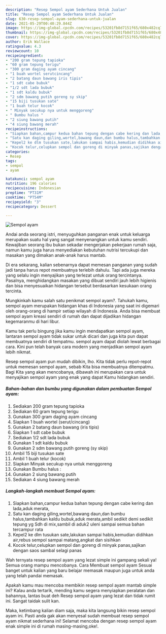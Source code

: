 ```yaml
---
description: "Resep Sempol ayam Sederhana Untuk Jualan"
title: "Resep Sempol ayam Sederhana Untuk Jualan"
slug: 630-resep-sempol-ayam-sederhana-untuk-jualan
date: 2021-05-29T00:40:29.844Z
image: https://img-global.cpcdn.com/recipes/53201fb8d7151f65/680x482cq70/sempol-ayam-foto-resep-utama.jpg
thumbnail: https://img-global.cpcdn.com/recipes/53201fb8d7151f65/680x482cq70/sempol-ayam-foto-resep-utama.jpg
cover: https://img-global.cpcdn.com/recipes/53201fb8d7151f65/680x482cq70/sempol-ayam-foto-resep-utama.jpg
author: Erik Wallace
ratingvalue: 4.3
reviewcount: 10
recipeingredient:
- "200 gram tepung tapioka"
- "60 gram tepung terigu"
- "300 gram daging ayam cincang"
- "1 buah wortel serutcincang"
- "2 batang daun bawang iris tipis"
- "1 sdt cabe bubuk"
- "1/2 sdt lada bubuk"
- "1 sdt kaldu bubuk"
- "2 sdm bawang putih goreng sy skip"
- "15 biji tusukan sate"
- "1 buah telur kocok"
- " Minyak secukup nya untuk menggoreng"
- " Bumbu halus "
- "2 siung bawang putih"
- "4 siung bawang merah"
recipeinstructions:
- "Siapkan bahan,campur kedua bahan tepung dengan cabe kering dan lada,aduk merata,"
- "Satu kan daging giling,wortel,bawang daun,dan bumbu halus,tambahkan kaldu bubuk,aduk merata,ambil sedikit demi sedikit tepung yg Sdh di mix,sambil di aduk2 uleni sampai semua bahan tercampur rata"
- "Kepel2 ke dlm tusukan sate,lakukan sampai habis,kemudian didihkan air,rebus sempol sampai matang,angkat dan sisihkan"
- "Kocok telur,celupkan sempol dan goreng di minyak panas,sajikan dengan saos sambal selagi panas"
categories:
- Resep
tags:
- sempol
- ayam

katakunci: sempol ayam 
nutrition: 196 calories
recipecuisine: Indonesian
preptime: "PT31M"
cooktime: "PT54M"
recipeyield: "3"
recipecategory: Dessert

---
```



![Sempol ayam](https://img-global.cpcdn.com/recipes/53201fb8d7151f65/680x482cq70/sempol-ayam-foto-resep-utama.jpg)

Andai anda seorang istri, menyuguhkan panganan enak untuk keluarga merupakan suatu hal yang sangat menyenangkan untuk kamu sendiri. Kewajiban seorang ibu bukan sekadar mengerjakan pekerjaan rumah saja, namun kamu juga harus menyediakan kebutuhan nutrisi tercukupi dan masakan yang dimakan anak-anak harus mantab.

Di era  sekarang, kalian sebenarnya dapat memesan panganan yang sudah jadi tanpa harus repot membuatnya terlebih dahulu. Tapi ada juga mereka yang selalu ingin menyajikan yang terlezat untuk orang tercintanya. Pasalnya, menghidangkan masakan yang dibuat sendiri jauh lebih higienis dan bisa menyesuaikan hidangan tersebut berdasarkan kesukaan orang tercinta. 



Mungkinkah kamu salah satu penikmat sempol ayam?. Tahukah kamu, sempol ayam merupakan hidangan khas di Indonesia yang saat ini digemari oleh orang-orang di hampir setiap wilayah di Indonesia. Anda bisa membuat sempol ayam kreasi sendiri di rumah dan dapat dijadikan hidangan kegemaranmu di hari libur.

Kamu tak perlu bingung jika kamu ingin mendapatkan sempol ayam, lantaran sempol ayam tidak sukar untuk dicari dan juga kita pun dapat membuatnya sendiri di tempatmu. sempol ayam dapat diolah lewat berbagai cara. Kini pun telah banyak cara modern yang menjadikan sempol ayam lebih nikmat.

Resep sempol ayam pun mudah dibikin, lho. Kita tidak perlu repot-repot untuk memesan sempol ayam, sebab Kita bisa membuatnya ditempatmu. Bagi Kita yang akan mencobanya, dibawah ini merupakan cara untuk menyajikan sempol ayam yang enak yang dapat Kamu hidangkan sendiri.

<!--inarticleads1-->

##### Bahan-bahan dan bumbu yang digunakan dalam pembuatan Sempol ayam:

1. Sediakan 200 gram tepung tapioka
1. Sediakan 60 gram tepung terigu
1. Gunakan 300 gram daging ayam cincang
1. Siapkan 1 buah wortel (serut/cincang)
1. Gunakan 2 batang daun bawang (iris tipis)
1. Siapkan 1 sdt cabe bubuk
1. Sediakan 1/2 sdt lada bubuk
1. Gunakan 1 sdt kaldu bubuk
1. Gunakan 2 sdm bawang putih goreng (sy skip)
1. Ambil 15 biji tusukan sate
1. Ambil 1 buah telur (kocok)
1. Siapkan  Minyak secukup nya untuk menggoreng
1. Gunakan  Bumbu halus :
1. Gunakan 2 siung bawang putih
1. Sediakan 4 siung bawang merah




<!--inarticleads2-->

##### Langkah-langkah membuat Sempol ayam:

1. Siapkan bahan,campur kedua bahan tepung dengan cabe kering dan lada,aduk merata,
1. Satu kan daging giling,wortel,bawang daun,dan bumbu halus,tambahkan kaldu bubuk,aduk merata,ambil sedikit demi sedikit tepung yg Sdh di mix,sambil di aduk2 uleni sampai semua bahan tercampur rata
1. Kepel2 ke dlm tusukan sate,lakukan sampai habis,kemudian didihkan air,rebus sempol sampai matang,angkat dan sisihkan
1. Kocok telur,celupkan sempol dan goreng di minyak panas,sajikan dengan saos sambal selagi panas




Wah ternyata resep sempol ayam yang lezat simple ini gampang sekali ya! Semua orang mampu mencobanya. Cara Membuat sempol ayam Sesuai banget untuk kalian yang baru belajar memasak maupun juga untuk anda yang telah pandai memasak.

Apakah kamu mau mencoba membikin resep sempol ayam mantab simple ini? Kalau anda tertarik, mending kamu segera menyiapkan peralatan dan bahannya, lantas buat deh Resep sempol ayam yang lezat dan tidak rumit ini. Sangat taidak sulit kan. 

Maka, ketimbang kalian diam saja, maka kita langsung bikin resep sempol ayam ini. Pasti anda gak akan menyesal sudah membuat resep sempol ayam nikmat sederhana ini! Selamat mencoba dengan resep sempol ayam enak simple ini di rumah masing-masing,oke!.

